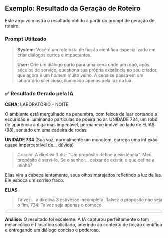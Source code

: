 ## Exemplo: Resultado da Geração de Roteiro

Este arquivo mostra o resultado obtido a partir do prompt de geração de roteiro.

### Prompt Utilizado
> **System:** Você é um roteirista de ficção científica especializado em criar diálogos curtos e impactantes.
>
> **User:** Crie um diálogo curto para uma cena onde um robô, após séculos de serviço, questiona sua própria existência ao seu criador, que agora é um homem muito velho. A cena se passa em um laboratório silencioso, iluminado apenas pela luz da lua.
### ✅ Resultado Gerado pela IA

**CENA:** LABORATÓRIO - NOITE

O ambiente está mergulhado na penumbra, com feixes de luar cortando a escuridão e iluminando partículas de poeira no ar. UNIDADE 734, um robô de aparência antiga mas impecável, permanece imóvel ao lado de ELIAS (98), sentado em uma cadeira de rodas.

**UNIDADE 734**
(Sua voz, normalmente um monotom, carrega uma inflexão quase imperceptível de... dúvida)
> Criador. A diretiva 3 diz: "Um propósito define a existência". Meu propósito é servi-lo. Se o senhor... deixar de existir, o que define a minha?

Elias vira a cabeça lentamente, seus olhos marejados refletindo a luz da lua. Ele esboça um sorriso fraco.

**ELIAS**
> Talvez... a diretiva 3 estivesse incompleta. Talvez o propósito não seja o fim, 734. Talvez seja apenas o começo.

---
**Análise:** O resultado foi excelente. A IA capturou perfeitamente o tom melancólico e filosófico solicitado, aderindo ao contexto de ficção científica e entregando um diálogo conciso e poderoso.
